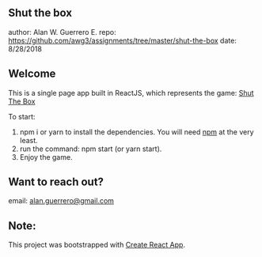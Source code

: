 ## Shut the box
author: Alan W. Guerrero E.
repo: https://github.com/awg3/assignments/tree/master/shut-the-box
date: 8/28/2018

## Welcome
This is a single page app built in ReactJS, which represents the game: [Shut The Box]()

To start:
1. npm i or yarn to install the dependencies. You will need [npm](https://www.npmjs.com/get-npm) at the very least.
2. run the command: npm start (or yarn start).
3. Enjoy the game.

## Want to reach out?
email: alan.guerrero@gmail.com

## Note:
This project was bootstrapped with [Create React App](https://github.com/facebookincubator/create-react-app).